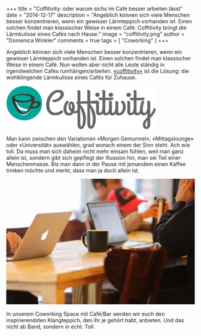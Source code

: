 +++
title = "Coffitivity: oder warum sichs im Café besser arbeiten lässt"
date = "2014-12-17"
description = "Angeblich können sich viele Menschen besser konzentrieren, wenn ein gewisser Lärmteppich vorhanden ist. Einen solchen findet man klassischer Weise in einem Café. Coffitivity bringt die Lärmkulisse eines Cafés nach Hause."
image = "coffitivity.png"
author = "Domenica Winkler"
comments = true
tags = [ "Coworking" ]
+++

Angeblich können sich viele Menschen besser konzentrieren, wenn ein gewisser Lärmteppich vorhanden ist. Einen solchen findet man klassischer Weise in einem Café. Nun wollen aber nicht alle Leute ständig in irgendwelchen Cafés rumhängen/arbeiten. [«coffitivity»](https://www.coffitivity.com) ist die Lösung: die wohlklingende Lärmkulisse eines Cafés für Zuhause.

<a href="https://www.coffitivity.com">
  <img src="coffitivity.png" alt="coffitivity" style="width: 400px;">
</a>

Man kann zwischen den Variationen «Morgen Gemurmel», «Mittagslounge» oder «Universität» auswählen, grad wonach einem der Sinn steht. Ach wie toll. Da muss man sich daheim nicht mehr einsam fühlen, weil man ganz allein ist, sondern gibt sich gepflegt der Illussion hin, man sei Teil einer Menschenmasse. Bis man dann in der Pause mit jemandem einen Kaffee trinken möchte und merkt, dass man ja doch allein ist.

![coffee work computer](coffee-work-computer.jpg)

In unserem Coworking Space mit Café/Bar werden wir euch den inspirierendsten Klangteppich, den ihr je gehört habt, anbieten. Und das nicht ab Band, sondern in echt. Toll.
